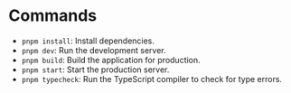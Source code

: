 
# Commands

*   `pnpm install`: Install dependencies.
*   `pnpm dev`: Run the development server.
*   `pnpm build`: Build the application for production.
*   `pnpm start`: Start the production server.
*   `pnpm typecheck`: Run the TypeScript compiler to check for type errors.
